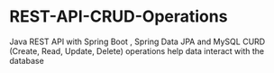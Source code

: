 # REST-API-CRUD-Operations
Java REST API with Spring Boot , Spring Data JPA and MySQL CURD (Create, Read, Update, Delete) operations help data interact with the database 
